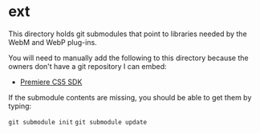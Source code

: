 ext
===

This directory holds git submodules that point to libraries needed by the WebM and WebP plug-ins.

You will need to manually add the following to this directory because the owners don't have a git repository I can embed:

* [Premiere CS5 SDK](http://www.adobe.com/devnet/premiere/sdk/cs5.html)
 
If the submodule contents are missing, you should be able to get them by typing:

`git submodule init`
`git submodule update`